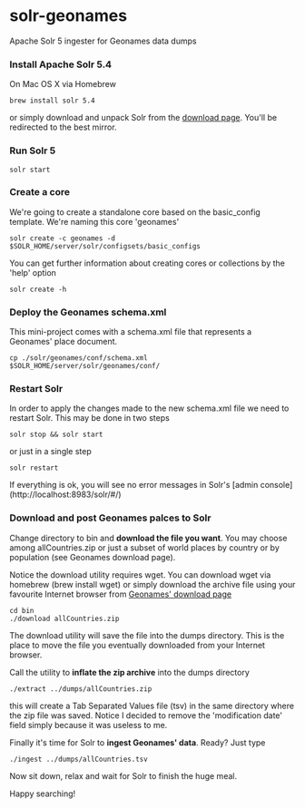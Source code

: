 # solr-geonames
Apache Solr 5 ingester for Geonames data dumps

### Install Apache Solr 5.4

On Mac OS X via Homebrew
```
brew install solr 5.4
```
or simply download and unpack Solr from the [download page](http://lucene.apache.org/solr/mirrors-solr-latest-redir.html). You'll be redirected to the best mirror.

### Run Solr 5
```
solr start
```

### Create a core
We're going to create a standalone core based on the basic_config template. We're naming this core 'geonames'

```
solr create -c geonames -d $SOLR_HOME/server/solr/configsets/basic_configs
```
You can get further information about creating cores or collections by the 'help' option
```
solr create -h
```
### Deploy the Geonames schema.xml 

This mini-project comes with a schema.xml file that represents a Geonames' place document.
```
cp ./solr/geonames/conf/schema.xml  $SOLR_HOME/server/solr/geonames/conf/
```

### Restart Solr

In order to apply the changes made to the new schema.xml file we need to restart Solr. This may be done in two steps
```
solr stop && solr start
```
or just in a single step
```
solr restart
```
If everything is ok, you will see no error messages in Solr's [admin console] (http://localhost:8983/solr/#/)

### Download and post Geonames palces to Solr

Change directory to bin and <b>download the file you want</b>. You may choose among allCountries.zip or just a subset of world places by country or by population (see Geonames download page). 

Notice the download utility requires wget. You can download wget via homebrew (brew install wget) or simply download the archive file using your favourite Internet browser from [Geonames' download page](http://download.geonames.org/export/dump/)
```
cd bin
./download allCountries.zip
```
The download utility will save the file into the dumps directory. This is the place to move the file you eventually downloaded from your Internet browser.

Call the utility to <b>inflate the zip archive</b> into the dumps directory
```
./extract ../dumps/allCountries.zip
```
this will create a Tab Separated Values file (tsv) in the same directory where the zip file was saved. Notice I decided to remove the 'modification date' field simply because it was useless to me.

Finally it's time for Solr to <b>ingest Geonames' data</b>. Ready? Just type
```
./ingest ../dumps/allCountries.tsv
```
Now sit down, relax and wait for Solr to finish the huge meal.

Happy searching!